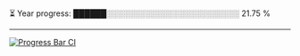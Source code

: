 
⏳ Year progress: ██████░░░░░░░░░░░░░░░░░░░░░░░░ 21.75 %

---

[![Progress Bar CI](https://github.com/thatoranzhevyy/thatoranzhevyy/actions/workflows/node.js.yml/badge.svg)](https://github.com/thatoranzhevyy/thatoranzhevyy/actions/workflows/node.js.yml)

